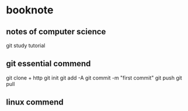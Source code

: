 # booknote
## notes of  computer science
git study tutorial 
## git essential commend
git clone + http
git init 
git add -A
git commit -m "first commit"
git push
git pull
## linux commend



